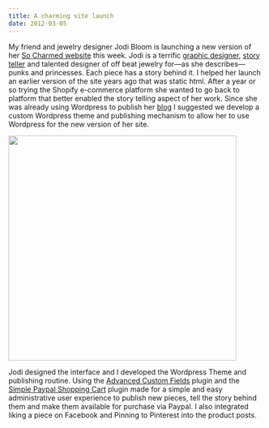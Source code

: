 ```yaml
---
title: A charming site launch
date: 2012-03-05
---
```


My friend and jewelry designer Jodi Bloom is launching a new version of her <a href="http://so-charmed.com/">So Charmed website</a> this week. Jodi is a terrific <a href="http://thedesignfarm.com/">graphic designer</a>, <a href="http://www.thebluemoon.com/4/sum98ficbloom.html">story teller</a> and talented designer of off beat jewelry for&mdash;as she describes&mdash;punks and princesses. Each piece has a story behind it. I helped her launch an earlier version of the site years ago that was static html. After a year or so trying the Shopify e-commerce platform she wanted to go back to platform that better enabled the story telling aspect of her work. Since she was already using Wordpress to publish her <a href="http://blog.so-charmed.com/">blog</a> I suggested we develop a custom Wordpress theme and publishing mechanism to allow her to use Wordpress for the new version of her site.

<a href="http://so-charmed.com"><img src="/images/2012/03/sc-2012.png" alt="" title="sc-2012" width="450" height="444" class="alignnone size-full wp-image-609" /></a>

Jodi designed the interface and I developed the Wordpress Theme and publishing routine. Using the <a href="http://www.advancedcustomfields.com/">Advanced Custom Fields</a> plugin and the <a href="http://www.tipsandtricks-hq.com/wordpress-simple-paypal-shopping-cart-plugin-768">Simple Paypal Shopping Cart</a> plugin made for a simple and easy administrative user experience to publish new pieces, tell the story behind them and make them available for purchase via Paypal. I also integrated liking a piece on Facebook and Pinning to Pinterest into the product posts.
